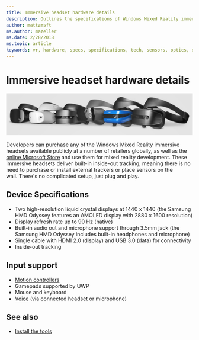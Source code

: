 ```yaml
---
title: Immersive headset hardware details
description: Outlines the specifications of Windows Mixed Reality immersive headsets, delivering VR with inside-out tracking (no external setup required).
author: mattzmsft
ms.author: mazeller
ms.date: 2/28/2018
ms.topic: article
keywords: vr, hardware, specs, specifications, tech, sensors, optics, display
---
```




# Immersive headset hardware details

![Variety of Windows Mixed Reality headsets](images/MR-headsets.png)

Developers can purchase any of the Windows Mixed Reality immersive headsets available publicly at a number of retailers globally, as well as the [online Microsoft Store](https://www.microsoft.com/store/collections/VRandMixedrealityheadsets) and use them for mixed reality development. These immersive headsets deliver built-in inside-out tracking, meaning there is no need to purchase or install external trackers or place sensors on the wall. There's no complicated setup, just plug and play.

## Device Specifications
* Two high-resolution liquid crystal displays at 1440 x 1440 (the Samsung HMD Odyssey features an AMOLED display with 2880 x 1600 resolution)
* Display refresh rate up to 90 Hz (native)
* Built-in audio out and microphone support through 3.5mm jack (the Samsung HMD Odyssey includes built-in headphones and microphone)
* Single cable with HDMI 2.0 (display) and USB 3.0 (data) for connectivity
* Inside-out tracking

## Input support
* [Motion controllers](motion-controllers.md)
* Gamepads supported by UWP
* Mouse and keyboard
* [Voice](voice-input.md) (via connected headset or microphone)

## See also
* [Install the tools](install-the-tools.md)
